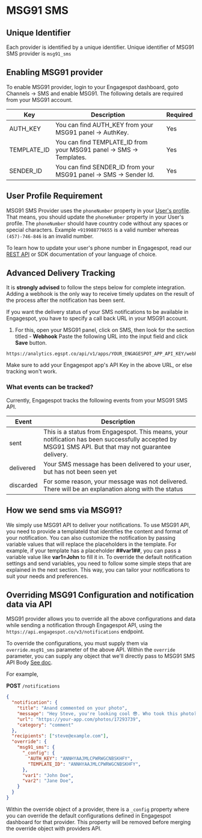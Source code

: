 # MSG91 SMS

## Unique Identifier

Each provider is identified by a unique identifier. Unique identifier of MSG91 SMS provider is `msg91_sms`

## Enabling MSG91 provider

To enable MSG91 provider, login to your Engagespot dashboard, goto Channels -> SMS and enable MSG91. The following details are required from your MSG91 account.

|    Key     |            Description            | Required |
| -----------|-----------------------------------|----------|
| AUTH_KEY | You can find AUTH_KEY from your MSG91 panel -> AuthKey. | Yes |
| TEMPLATE_ID  | You can find TEMPLATE_ID from your MSG91 panel -> SMS -> Templates. | Yes |
| SENDER_ID  | You can find SENDER_ID from your MSG91 panel -> SMS -> Sender Id. | Yes |


## User Profile Requirement

MSG91 SMS Provider uses the `phoneNumber` property in your [User's profile](../../../profile/what-are-user-profiles.mdx). That means, you should update the `phoneNumber` property in your User's profile. The `phoneNumber` should have country code without any spaces or special characters. Example `+919988776655` is a valid number whereas `(457)-746-846` is an invalid number.

To learn how to update your user's phone number in Engagespot, read our [REST API](/docs/rest-api#tag/Users/paths/~1v3~1users~1%7Bidentifier%7D/put) or SDK documentation of your language of choice.

## Advanced Delivery Tracking
It is **strongly advised** to follow the steps below for complete integration. Adding a webhook is the only way to receive timely updates on the result of the process after the notification has been sent.

If you want the delivery status of your SMS notifications to be available in Engagespot, you have to specify a call back URL in your MSG91 account.

1. For this, open your MSG91 panel, click on SMS, then look for the section titled - **Webhook**
Paste the following URL into the input field and click **Save** button.

```
https://analytics.egspt.co/api/v1/apps/YOUR_ENGAGESPOT_APP_API_KEY/webhook/msg91_sms
```
Make sure to add your Engagespot app's API Key in the above URL, or else tracking won't work.

### What events can be tracked?

Currently, Engagespot tracks the following events from your MSG91 SMS API.

|     Event      |            Description             |
|----------------|------------------------------------|
| sent           |This is a status from Engagespot. This means, your notification has been successfully accepted by MSG91 SMS API. But that may not guarantee delivery. |
| delivered      |Your SMS message has been delivered to your user, but has not been seen yet |
| discarded      |For some reason, your message was not delivered. There will be an explanation along with the status |

## How we send sms via MSG91?

We simply use MSG91 API to deliver your notifications. To use MSG91 API, you need to provide a templateId that identifies the content and format of your notification. You can also customize the notification by passing variable values that will replace the placeholders in the template. For example, if your template has a placeholder **##var1##**, you can pass a variable value like **var1=John** to fill it in. To override the default notification settings and send variables, you need to follow some simple steps that are explained in the next section. This way, you can tailor your notifications to suit your needs and preferences.

## Overriding MSG91 Configuration and notification data via API

MSG91 provider allows you to override all the above configurations and data while sending a notification through Engagespot API, using the `https://api.engagespot.co/v3/notifications` endpoint.

To override the configurations, you must supply them via `override.msg91_sms` parameter of the above API. Within the `override` parameter, you can supply any object that we'll directly pass to MSG91 SMS API Body [See doc](https://docs.msg91.com/reference/send-sms).

For example,

**POST** `/notifications`

```json
{
  "notification": {
    "title": "Anand commented on your photo",
    "message": "Hey Steve, you're looking cool 😎. Who took this photo?",
    "url": "https://your-app.com/photos/17293739",
    "category": "comment"
  },
  "recipients": ["steve@example.com"],
  "override": {
    "msg91_sms": {
      "_config": {
        "AUTH_KEY": "ANNHYAAJMLCPWRWGCNBSKHFY",
        "TEMPLATE_ID": "ANNHYAAJMLCPWRWGCNBSKHFY",
      },
      "var1": "John Doe",
      "var2": "Jane Doe",
    }
  }
}
```

Within the override object of a provider, there is a `_config` property where you can override the default configurations defined in Engagespot dashboard for that provider. This property will be removed before merging the override object with providers API.
